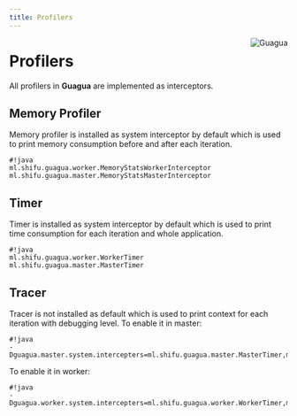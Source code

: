```yaml
---
title: Profilers
---
```


[<img src="../images/guagua_duck_50.png" alt="Guagua" align="right">](http://shifu.ml/docs/guagua/)


Profilers
=========


All profilers in **Guagua** are implemented as interceptors.

Memory Profiler
---------

Memory profiler is installed as system interceptor by default which is used to print memory consumption before and after each iteration.

	#!java
	ml.shifu.guagua.worker.MemoryStatsWorkerInterceptor 
	ml.shifu.guagua.master.MemoryStatsMasterInterceptor

Timer
---------

Timer is installed as system interceptor by default which is used to print time consumption for each iteration and whole application.

	#!java
	ml.shifu.guagua.worker.WorkerTimer 
	ml.shifu.guagua.master.MasterTimer

Tracer
---------

Tracer is not installed as default which is used to print context for each iteration with debugging level.
To enable it in master:

	#!java	
	-Dguagua.master.system.intercepters=ml.shifu.guagua.master.MasterTimer,ml.shifu.guagua.master.MemoryStatsMasterInterceptor,ml.shifu.guagua.master.SyncMasterCoordinator,ml.shifu.guagua.master.TraceMasterInterceptor

To enable it in worker:

	#!java	
	-Dguagua.worker.system.intercepters=ml.shifu.guagua.worker.WorkerTimer,ml.shifu.guagua.worker.MemoryStatsWorkerInterceptor,ml.shifu.guagua.worker.SyncWorkerCoordinator,ml.shifu.guagua.worker.TraceWorkerInterceptor

